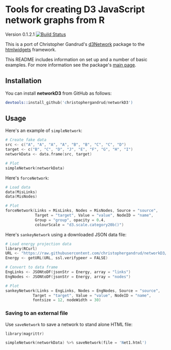 # Tools for creating D3 JavaScript network graphs from R

Version 0.1.2.1 [![Build Status](https://travis-ci.org/christophergandrud/networkD3.svg?branch=master)](https://travis-ci.org/christophergandrud/networkD3)

This is a port of Christopher Gandrud's
[d3Network](http://christophergandrud.github.io/d3Network/) package to the
[htmlwidgets](https://github.com/ramnathv/htmlwidgets) framework.

This README includes information on set up and a number of basic examples.
For more information see the package's [main page](http://christophergandrud.github.io/networkD3/).

## Installation

You can install **networkD3** from GitHub as follows:

```S
devtools::install_github('christophergandrud/networkD3')
```

## Usage

Here's an example of `simpleNetwork`:

```S
# Create fake data
src <- c("A", "A", "A", "A", "B", "B", "C", "C", "D")
target <- c("B", "C", "D", "J", "E", "F", "G", "H", "I")
networkData <- data.frame(src, target)

# Plot
simpleNetwork(networkData)
```

Here's `forceNetwork`:

```S
# Load data
data(MisLinks)
data(MisNodes)

# Plot
forceNetwork(Links = MisLinks, Nodes = MisNodes, Source = "source",
             Target = "target", Value = "value", NodeID = "name",
             Group = "group", opacity = 0.4,
             colourScale = "d3.scale.category20b()")
```

Here's `sankeyNetwork` using a downloaded JSON data file:

```S
# Load energy projection data
library(RCurl)
URL <- "https://raw.githubusercontent.com/christophergandrud/networkD3/master/JSONdata/energy.json"
Energy <- getURL(URL, ssl.verifypeer = FALSE)

# Convert to data frame
EngLinks <- JSONtoDF(jsonStr = Energy, array = "links")
EngNodes <- JSONtoDF(jsonStr = Energy, array = "nodes")

# Plot
sankeyNetwork(Links = EngLinks, Nodes = EngNodes, Source = "source",
            Target = "target", Value = "value", NodeID = "name",
            fontsize = 12, nodeWidth = 30)
```

### Saving to an external file

Use `saveNetwork` to save a network to stand alone HTML file:

```S
library(magrittr)

simpleNetwork(networkData) %>% saveNetwork(file = 'Net1.html')
```
